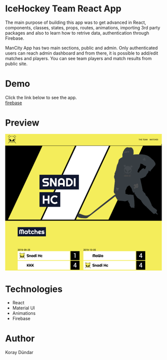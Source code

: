 # IceHockey Team React App

The main purpose of building this app was to get advanced in React, components, classes, states, props, routes, animations, importing 3rd party packages and also to learn how to retrive data, authentication through Firebase.

ManCity App has two main sections, public and admin. Only authenticated users can reach admin dashboard and from there, it is possible to add/edit matches and players. You can see team players and match results from public site.

# Demo
Click the link below to see the app. <br/>
[firebase](https://man-city-8faac.web.app/)

# Preview
![Rolling Dice - Preview](./src/Resources/images/preview.png)

# Technologies
  * React
  * Material UI
  * Animations
  * Firebase

# Author

Koray Dündar
